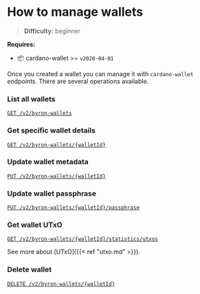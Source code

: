 How to manage wallets
=====================

> **Difficulty:** beginner

**Requires:**
- 📦 cardano-wallet >= `v2020-04-01`

Once you created a wallet you can manage it with `cardano-wallet` endpoints. There are several operations available.

### List all wallets
[`GET /v2/byron-wallets`](https://input-output-hk.github.io/cardano-wallet/api/edge/#operation/listByronWallets)

### Get specific wallet details
[`GET /v2/byron-wallets/{walletId}`](https://input-output-hk.github.io/cardano-wallet/api/edge/#operation/getByronWallet)

### Update wallet metadata
[`PUT /v2/byron-wallets/{walletId}`](https://input-output-hk.github.io/cardano-wallet/api/edge/#operation/putByronWallet)

### Update wallet passphrase
[`PUT /v2/byron-wallets/{walletId}/passphrase`](https://input-output-hk.github.io/cardano-wallet/api/edge/#operation/putByronWalletPassphrase)

### Get wallet UTxO
[`GET /v2/byron-wallets/{walletId}/statistics/utxos`](https://input-output-hk.github.io/cardano-wallet/api/edge/#operation/getByronUTxOsStatistics)

See more about [UTxO]({{< ref "utxo.md" >}}).

### Delete wallet
[`DELETE /v2/byron-wallets/{walletId}`](https://input-output-hk.github.io/cardano-wallet/api/edge/#operation/deleteByronWallet)

